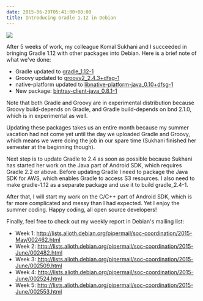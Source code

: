 ```yaml
---
date: 2015-06-29T05:41:00+08:00
title: Introducing Gradle 1.12 in Debian
---
```


![](http://gradle.wpengine.netdna-cdn.com/wp-content/uploads/2015/06/gradlephant-291x300.png)

After 5 weeks of work, my colleague Komal Sukhani and I succeeded in bringing Gradle 1.12 with other packages into Debian. Here is a brief note of what we've done:

* Gradle updated to [gradle_1.12-1](https://packages.debian.org/source/experimental/gradle)
* Groovy updated to [groovy2_2.4.3+dfsg-1](https://packages.debian.org/source/experimental/groovy2)
* native-platform updated to [libnative-platform-java_0.10+dfsg-1](https://packages.debian.org/source/sid/libnative-platform-java)
* New package: [bintray-client-java_0.8.1-1](https://packages.debian.org/source/sid/bintray-client-java)

Note that both Gradle and Groovy are in experimental distribution because Groovy build-depends on Gradle, and Gradle build-depends on bnd 2.1.0, which is in experimental as well.

Updating these packages takes us an entire month because my summer vacation had not come yet until the day we uploaded Gradle and Groovy, which means we were doing the job in our spare time (Sukhani finished her semester at the beginning though).

Next step is to update Gradle to 2.4 as soon as possible because Sukhani has started her work on the Java part of Android SDK, which requires Gradle 2.2 or above. Before updating Gradle I need to package the Java SDK for AWS, which enables Gradle to access S3 resources. I also need to make gradle-1.12 as a separate package and use it to build gradle_2.4-1.

After that, I will start my work on the C/C++ part of Android SDK, which is far more complicated and messy than I had expected. Yet I enjoy the summer coding. Happy coding, all open source developers!

Finally, feel free to check out my weekly report in Debian's mailing list:

* Week 1: http://lists.alioth.debian.org/pipermail/soc-coordination/2015-May/002462.html
* Week 2: http://lists.alioth.debian.org/pipermail/soc-coordination/2015-June/002482.html
* Week 3: http://lists.alioth.debian.org/pipermail/soc-coordination/2015-June/002509.html
* Week 4: http://lists.alioth.debian.org/pipermail/soc-coordination/2015-June/002524.html
* Week 5: http://lists.alioth.debian.org/pipermail/soc-coordination/2015-June/002553.html